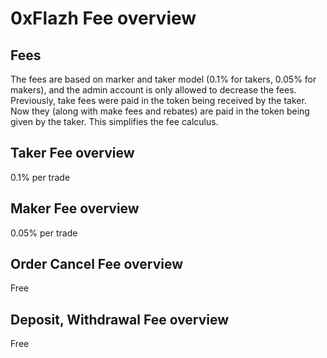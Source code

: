 # 0xFlazh Fee overview

## Fees

The fees are based on marker and taker model (0.1% for takers, 0.05% for makers), and the admin account is only allowed to decrease the fees.
Previously, take fees were paid in the token being received by the taker. Now they (along with make fees and rebates) are paid in the token being given by the taker. This simplifies the fee calculus.


## Taker Fee overview
0.1% per trade

## Maker Fee overview
0.05% per trade


## Order Cancel Fee overview
Free


## Deposit, Withdrawal Fee overview
Free
